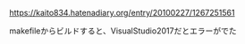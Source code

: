 https://kaito834.hatenadiary.org/entry/20100227/1267251561

makefileからビルドすると、VisualStudio2017だとエラーがでた
